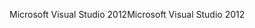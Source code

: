 <span data-ttu-id="9e04e-101">Microsoft Visual Studio 2012</span><span class="sxs-lookup"><span data-stu-id="9e04e-101">Microsoft Visual Studio 2012</span></span>